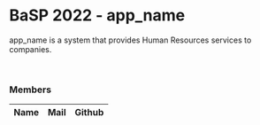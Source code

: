 # BaSP 2022 - app_name

app_name is a system that provides Human Resources services to companies.

<br>

### Members

| Name | Mail | Github |
| :--: | :--: | :----: |
